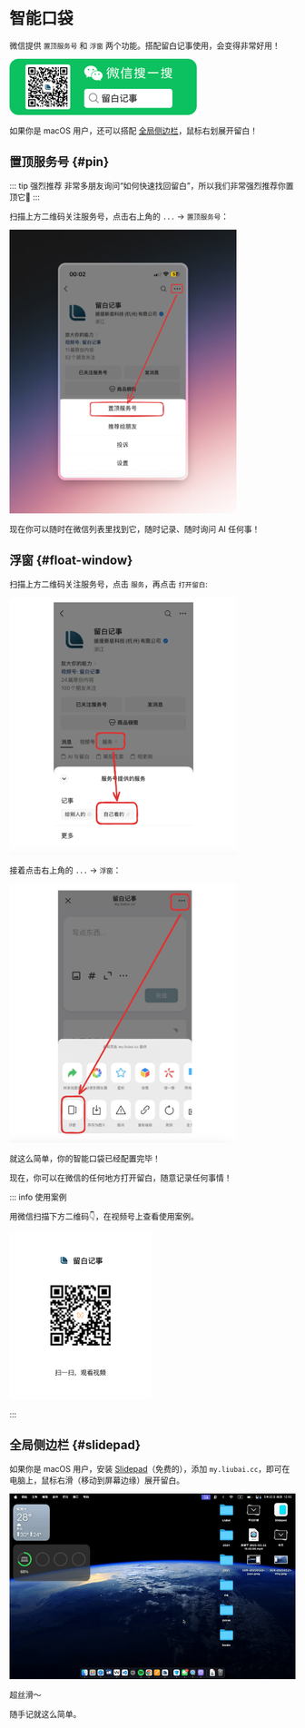 # 智能口袋

微信提供 `置顶服务号` 和 `浮窗` 两个功能。搭配留白记事使用，会变得非常好用！

<img src="./assets-community/weixin.png" alt="留白记事微信公众号" width="330">

如果你是 macOS 用户，还可以搭配 [全局侧边栏](#slidepad)，鼠标右划展开留白！

## 置顶服务号 {#pin}

::: tip 强烈推荐
非常多朋友询问“如何快速找回留白”，所以我们非常强烈推荐你置顶它📌
:::

扫描上方二维码关注服务号，点击右上角的 `...` → `置顶服务号`：

<img src="./assets-intelligent-pocket/01.png" width="400" />

现在你可以随时在微信列表里找到它，随时记录、随时询问 AI 任何事！

## 浮窗 {#float-window}

扫描上方二维码关注服务号，点击 `服务`，再点击 `打开留白`:

<img src="./assets-intelligent-pocket/02_2.png" width="400" />

接着点击右上角的 `...` → `浮窗`：

<img src="./assets-intelligent-pocket/03_2.png" width="400" />

就这么简单，你的智能口袋已经配置完毕！

现在，你可以在微信的任何地方打开留白，随意记录任何事情！

::: info 使用案例

用微信扫描下方二维码👇，在视频号上查看使用案例。

<img src="./assets-intelligent-pocket/04.png" width="250" />

:::

## 全局侧边栏 {#slidepad}

如果你是 macOS 用户，安装 [Slidepad](https://slidepad.app/)（免费的），添加 `my.liubai.cc`，即可在电脑上，鼠标右滑（移动到屏幕边缘）展开留白。

<img src="./assets-intelligent-pocket/05.gif" />

超丝滑～

随手记就这么简单。
